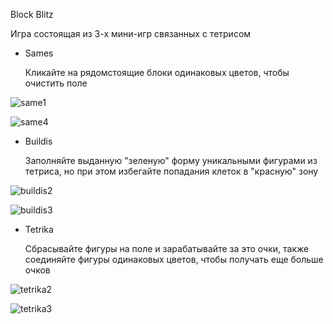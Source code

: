 Block Blitz

Игра состоящая из 3-х мини-игр связанных с тетрисом

* Sames

  Кликайте на рядомстоящие блоки одинаковых цветов, чтобы очистить поле

![same1](https://github.com/ProSkyGamer/U2D_Block_Blitz/assets/82523053/9fbdcaa9-820d-4f57-b829-845337fb0698)

![same4](https://github.com/ProSkyGamer/U2D_Block_Blitz/assets/82523053/1258b1c4-c962-42c2-bf4e-275202060de5)

* Buildis

  Заполняйте выданную "зеленую" форму уникальными фигурами из тетриса, но при этом избегайте попадания клеток в "красную" зону
  
![buildis2](https://github.com/ProSkyGamer/U2D_Block_Blitz/assets/82523053/22058f7a-0396-496b-8d2d-1251cb3e1349)

![buildis3](https://github.com/ProSkyGamer/U2D_Block_Blitz/assets/82523053/8dddd55a-0e29-4dea-b291-e08023d83eb1)

* Tetrika

  Сбрасывайте фигуры на поле и зарабатывайте за это очки, также соединяйте фигуры одинаковых цветов, чтобы получать еще больше очков

![tetrika2](https://github.com/ProSkyGamer/U2D_Block_Blitz/assets/82523053/a0aef29a-cadd-4120-8211-3047fb1c87f7)

![tetrika3](https://github.com/ProSkyGamer/U2D_Block_Blitz/assets/82523053/a796e4b8-0d71-4c8f-a79c-214e014c37a0)
